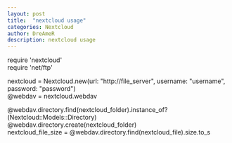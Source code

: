 ```yaml
---
layout: post
title:  "nextcloud usage"
categories: Nextcloud
author: DreAmeR
description: nextcloud usage
---
```


>
require 'nextcloud'  
require 'net/ftp'  
>
nextcloud = Nextcloud.new(url: "http://file_server", username: "username",  password: "password")  
@webdav = nextcloud.webdav  
>
@webdav.directory.find(nextcloud_folder).instance_of?(Nextcloud::Models::Directory)  
@webdav.directory.create(nextcloud_folder)  
nextcloud_file_size = @webdav.directory.find(nextcloud_file).size.to_s  
